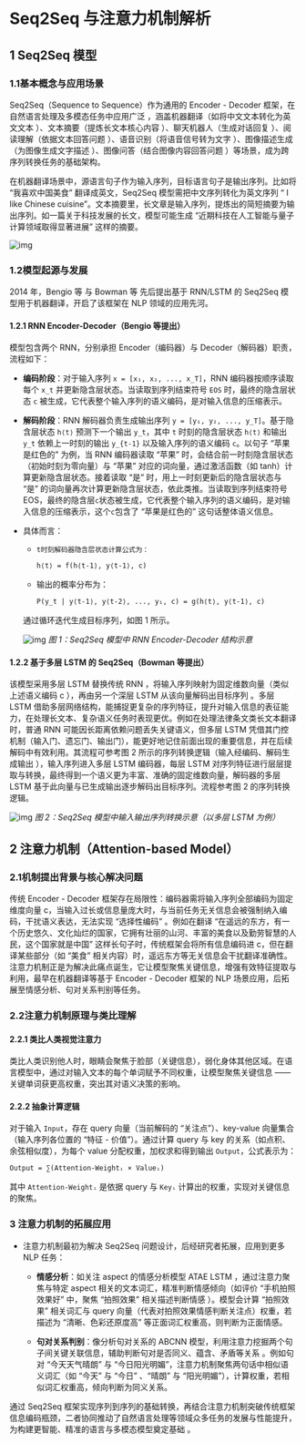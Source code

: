 # Seq2Seq 与注意力机制解析

## 1 Seq2Seq 模型

### 1.1基本概念与应用场景

​Seq2Seq（Sequence to Sequence）作为通用的 Encoder - Decoder 框架，在自然语言处理及多模态任务中应用广泛 ，涵盖机器翻译（如将中文文本转化为英文文本 ）、文本摘要（提炼长文本核心内容 ）、聊天机器人（生成对话回复 ）、阅读理解（依据文本回答问题 ）、语音识别（将语音信号转为文字 ）、图像描述生成（为图像生成文字描述 ）、图像问答（结合图像内容回答问题 ）等场景，成为跨序列转换任务的基础架构。

​在机器翻译场景中，源语言句子作为输入序列，目标语言句子是输出序列。比如将 “我喜欢中国美食” 翻译成英文，Seq2Seq 模型需把中文序列转化为英文序列 “ I like Chinese cuisine”。文本摘要里，长文章是输入序列，提炼出的简短摘要为输出序列。如一篇关于科技发展的长文，模型可能生成 “近期科技在人工智能与量子计算领域取得显著进展” 这样的摘要。

![img](https://p3-flow-imagex-sign.byteimg.com/ocean-cloud-tos/image_skill/25afe0a2-87af-4d0c-ac82-a3d983a8bcd5_1750522429955504480_origin~tplv-a9rns2rl98-image-qvalue.jpeg?rk3s=6823e3d0&x-expires=1782058430&x-signature=e4OPvoUAYCSATjgG2qt9vz4SCQc%3D)

### 1.2模型起源与发展

​2014 年，Bengio 等 与 Bowman 等 先后提出基于 RNN/LSTM 的 Seq2Seq 模型用于机器翻译，开启了该框架在 NLP 领域的应用先河。

#### 1.2.1 RNN Encoder-Decoder（Bengio 等提出）

​模型包含两个 RNN，分别承担 Encoder（编码器）与 Decoder（解码器）职责，流程如下：

- **编码阶段**：对于输入序列 `x = [x₁, x₂, ..., x_T]`，RNN 编码器按顺序读取每个 `x_t` 并更新隐含层状态。当读取到序列结束符号 `EOS` 时，最终的隐含层状态 `c` 被生成，它代表整个输入序列的语义编码，是对输入信息的压缩表示。

- **解码阶段**：RNN 解码器负责生成输出序列 `y = [y₁, y₂, ..., y_T]`。基于隐含层状态 `h⟨t⟩` 预测下一个输出 `y_t`，其中 `t` 时刻的隐含层状态 `h⟨t⟩` 和输出 `y_t` 依赖上一时刻的输出 `y_{t-1}` 以及输入序列的语义编码 `c`。以句子 “苹果是红色的” 为例，当 RNN 编码器读取 “苹果” 时，会结合前一时刻隐含层状态（初始时刻为零向量）与 “苹果” 对应的词向量，通过激活函数（如 tanh）计算更新隐含层状态。接着读取 “是” 时，用上一时刻更新后的隐含层状态与 “是” 的词向量再次计算更新隐含层状态，依此类推。当读取到序列结束符号EOS，最终的隐含层`c`状态被生成，它代表整个输入序列的语义编码，是对输入信息的压缩表示，这个`c`包含了 “苹果是红色的” 这句话整体语义信息。

- 具体而言：

  - ```
    t时刻解码器隐含层状态计算公式为：
    ```

    ```markdown
    h⟨t⟩ = f(h⟨t-1⟩, y⟨t-1⟩, c)
    ```

  - 输出的概率分布为：

    ```markdown
    P(y_t | y⟨t-1⟩, y⟨t-2⟩, ..., y₁, c) = g(h⟨t⟩, y⟨t-1⟩, c)
    ```

  通过循环迭代生成目标序列，如图 1 所示。

  ![img](https://imgconvert.csdnimg.cn/aHR0cHM6Ly9jZG4ubmxhcmsuY29tL3l1cXVlLzAvMjAxOS9wbmcvMTUzNTcxLzE1NjQzNzg5NTQ3MzgtNDA4MDU2ODUtMDVhMS00N2EzLTk2MGQtZDM3MDEzOThiMjA0LnBuZw?x-oss-process=image/format,png#align=left&display=inline&height=356&originHeight=356&originWidth=1080&size=0&status=done&width=720#align=left&display=inline&height=356&originHeight=356&originWidth=1080&search=&status=done&width=1080)
*图 1：Seq2Seq 模型中 RNN Encoder-Decoder 结构示意*

#### 1.2.2 基于多层 LSTM 的 Seq2Seq（Bowman 等提出）

​该模型采用多层 LSTM 替换传统 RNN ，将输入序列映射为固定维数向量（类似上述语义编码 c ），再由另一个深层 LSTM 从该向量解码出目标序列 。多层 LSTM 借助多层网络结构，能捕捉更复杂的序列特征，提升对输入信息的表征能力，在处理长文本、复杂语义任务时表现更优。例如在处理法律条文类长文本翻译时，普通 RNN 可能因长距离依赖问题丢失关键语义，但多层 LSTM 凭借其门控机制（输入门、遗忘门、输出门），能更好地记住前面出现的重要信息，并在后续解码中有效利用。其流程可参考图 2 所示的序列转换逻辑（输入经编码、解码生成输出 ），输入序列进入多层 LSTM 编码器，每层 LSTM 对序列特征进行层层提取与转换，最终得到一个语义更为丰富、准确的固定维数向量，解码器的多层 LSTM 基于此向量与已生成输出逐步解码出目标序列。流程参考图 2 的序列转换逻辑。

![img](https://imgconvert.csdnimg.cn/aHR0cHM6Ly9jZG4ubmxhcmsuY29tL3l1cXVlLzAvMjAxOS9wbmcvMTUzNTcxLzE1NjQzNzg5NTQ4MzktNDkyYmViYTUtMzg1Ny00YWNkLTllNWUtOGY5MzUwYzBkZDVkLnBuZw?x-oss-process=image/format,png#align=left&display=inline&height=187&originHeight=187&originWidth=1080&size=0&status=done&width=720#align=left&display=inline&height=187&originHeight=187&originWidth=1080&search=&status=done&width=1080)
*图 2：Seq2Seq 模型中输入输出序列转换示意（以多层 LSTM 为例）*

## 2 注意力机制（Attention-based Model）

### 2.1机制提出背景与核心解决问题

​传统 Encoder - Decoder 框架存在局限性：编码器需将输入序列全部编码为固定维度向量 c，当输入过长或信息量庞大时，与当前任务无关信息会被强制纳入编码，干扰语义表达，无法实现 “选择性编码” 。例如在翻译 “在遥远的东方，有一个历史悠久、文化灿烂的国家，它拥有壮丽的山河、丰富的美食以及勤劳智慧的人民，这个国家就是中国” 这样长句子时，传统框架会将所有信息编码进 c，但在翻译某些部分（如 “美食” 相关内容）时，遥远东方等无关信息会干扰翻译准确性。注意力机制正是为解决此痛点诞生，它让模型聚焦关键信息，增强有效特征提取与利用，最早在机器翻译等基于 Encoder - Decoder 框架的 NLP 场景应用，后拓展至情感分析、句对关系判别等任务。

### 2.2注意力机制原理与类比理解

#### 2.2.1 类比人类视觉注意力

​类比人类识别他人时，眼睛会聚焦于脸部（关键信息），弱化身体其他区域。在语言模型中，通过对输入文本的每个单词赋予不同权重，让模型聚焦关键信息 —— 关键单词获更高权重，突出其对语义决策的影响。

#### 2.2.2 抽象计算逻辑

​对于输入 `Input`，存在 query 向量（当前解码的 “关注点”）、key-value 向量集合（输入序列各位置的 “特征 - 价值”）。通过计算 query 与 key 的关系（如点积、余弦相似度），为每个 value 分配权重，加权求和得到输出 `Output`，公式表示为：

```markdown
Output = ∑(Attention-Weightᵢ × Valueᵢ)
```

其中 `Attention-Weightᵢ` 是依据 query 与 `Keyᵢ` 计算出的权重，实现对关键信息的聚焦。

### 3 注意力机制的拓展应用

- 注意力机制最初为解决 Seq2Seq 问题设计，后经研究者拓展，应用到更多 NLP 任务：

  - **情感分析**：如关注 aspect 的情感分析模型 ATAE LSTM ，通过注意力聚焦与特定 aspect 相关的文本词汇，精准判断情感倾向（如评价 “手机拍照效果好” 中，聚焦 “拍照效果” 相关描述判断情感 ）。模型会计算 “拍照效果” 相关词汇与 query 向量（代表对拍照效果情感判断关注点）权重，若描述为 “清晰、色彩还原度高” 等正面词汇权重高，则判断为正面情感。

  - **句对关系判别**：像分析句对关系的 ABCNN 模型，利用注意力挖掘两个句子间关键关联信息，辅助判断句对是否同义、蕴含、矛盾等关系 。例如句对 “今天天气晴朗” 与 “今日阳光明媚”，注意力机制聚焦两句话中相似语义词汇（如 “今天” 与 “今日” 、“晴朗” 与 “阳光明媚”），计算权重，若相似词汇权重高，倾向判断为同义关系。

通过 Seq2Seq 框架实现序列到序列的基础转换，再结合注意力机制突破传统框架信息编码瓶颈，二者协同推动了自然语言处理等领域众多任务的发展与性能提升，为构建更智能、精准的语言与多模态模型奠定基础 。